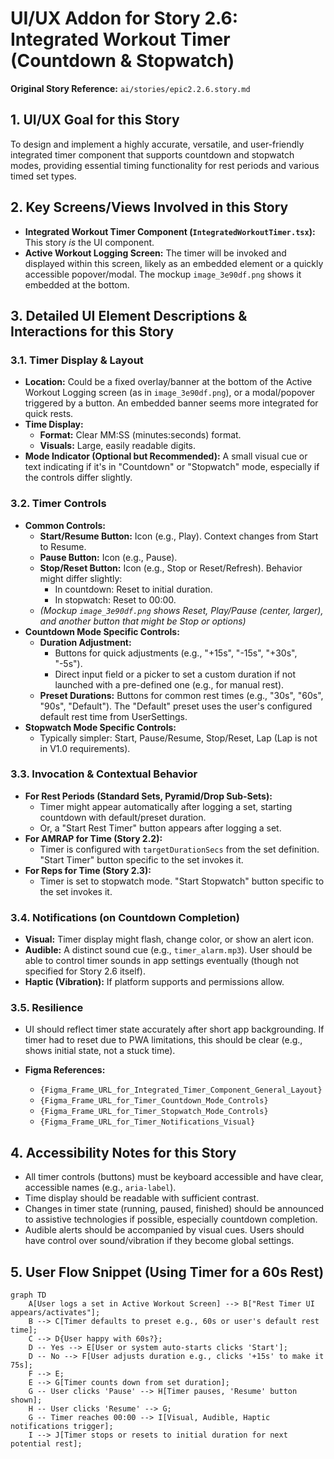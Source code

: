 # UI/UX Addon for Story 2.6: Integrated Workout Timer (Countdown & Stopwatch)

**Original Story Reference:** `ai/stories/epic2.2.6.story.md`

## 1. UI/UX Goal for this Story

To design and implement a highly accurate, versatile, and user-friendly integrated timer component that supports countdown and stopwatch modes, providing essential timing functionality for rest periods and various timed set types.

## 2. Key Screens/Views Involved in this Story

- **Integrated Workout Timer Component (`IntegratedWorkoutTimer.tsx`):** This story _is_ the UI component.
- **Active Workout Logging Screen:** The timer will be invoked and displayed within this screen, likely as an embedded element or a quickly accessible popover/modal. The mockup `image_3e90df.png` shows it embedded at the bottom.

## 3. Detailed UI Element Descriptions & Interactions for this Story

### 3.1. Timer Display & Layout

- **Location:** Could be a fixed overlay/banner at the bottom of the Active Workout Logging screen (as in `image_3e90df.png`), or a modal/popover triggered by a button. An embedded banner seems more integrated for quick rests.
- **Time Display:**
  - **Format:** Clear MM:SS (minutes:seconds) format.
  - **Visuals:** Large, easily readable digits.
- **Mode Indicator (Optional but Recommended):** A small visual cue or text indicating if it's in "Countdown" or "Stopwatch" mode, especially if the controls differ slightly.

### 3.2. Timer Controls

- **Common Controls:**
  - **Start/Resume Button:** Icon (e.g., Play). Context changes from Start to Resume.
  - **Pause Button:** Icon (e.g., Pause).
  - **Stop/Reset Button:** Icon (e.g., Stop or Reset/Refresh). Behavior might differ slightly:
    - In countdown: Reset to initial duration.
    - In stopwatch: Reset to 00:00.
  - _(Mockup `image_3e90df.png` shows Reset, Play/Pause (center, larger), and another button that might be Stop or options)_
- **Countdown Mode Specific Controls:**
  - **Duration Adjustment:**
    - Buttons for quick adjustments (e.g., "+15s", "-15s", "+30s", "-5s").
    - Direct input field or a picker to set a custom duration if not launched with a pre-defined one (e.g., for manual rest).
  - **Preset Durations:** Buttons for common rest times (e.g., "30s", "60s", "90s", "Default"). The "Default" preset uses the user's configured default rest time from UserSettings.
- **Stopwatch Mode Specific Controls:**
  - Typically simpler: Start, Pause/Resume, Stop/Reset, Lap (Lap is not in V1.0 requirements).

### 3.3. Invocation & Contextual Behavior

- **For Rest Periods (Standard Sets, Pyramid/Drop Sub-Sets):**
  - Timer might appear automatically after logging a set, starting countdown with default/preset duration.
  - Or, a "Start Rest Timer" button appears after logging a set.
- **For AMRAP for Time (Story 2.2):**
  - Timer is configured with `targetDurationSecs` from the set definition. "Start Timer" button specific to the set invokes it.
- **For Reps for Time (Story 2.3):**
  - Timer is set to stopwatch mode. "Start Stopwatch" button specific to the set invokes it.

### 3.4. Notifications (on Countdown Completion)

- **Visual:** Timer display might flash, change color, or show an alert icon.
- **Audible:** A distinct sound cue (e.g., `timer_alarm.mp3`). User should be able to control timer sounds in app settings eventually (though not specified for Story 2.6 itself).
- **Haptic (Vibration):** If platform supports and permissions allow.

### 3.5. Resilience

- UI should reflect timer state accurately after short app backgrounding. If timer had to reset due to PWA limitations, this should be clear (e.g., shows initial state, not a stuck time).

- **Figma References:**
  - `{Figma_Frame_URL_for_Integrated_Timer_Component_General_Layout}`
  - `{Figma_Frame_URL_for_Timer_Countdown_Mode_Controls}`
  - `{Figma_Frame_URL_for_Timer_Stopwatch_Mode_Controls}`
  - `{Figma_Frame_URL_for_Timer_Notifications_Visual}`

## 4. Accessibility Notes for this Story

- All timer controls (buttons) must be keyboard accessible and have clear, accessible names (e.g., `aria-label`).
- Time display should be readable with sufficient contrast.
- Changes in timer state (running, paused, finished) should be announced to assistive technologies if possible, especially countdown completion.
- Audible alerts should be accompanied by visual cues. Users should have control over sound/vibration if they become global settings.

## 5. User Flow Snippet (Using Timer for a 60s Rest)

```mermaid
graph TD
    A[User logs a set in Active Workout Screen] --> B["Rest Timer UI appears/activates"];
    B --> C[Timer defaults to preset e.g., 60s or user's default rest time];
    C --> D{User happy with 60s?};
    D -- Yes --> E[User or system auto-starts clicks 'Start'];
    D -- No --> F[User adjusts duration e.g., clicks '+15s' to make it 75s];
    F --> E;
    E --> G[Timer counts down from set duration];
    G -- User clicks 'Pause' --> H[Timer pauses, 'Resume' button shown];
    H -- User clicks 'Resume' --> G;
    G -- Timer reaches 00:00 --> I[Visual, Audible, Haptic notifications trigger];
    I --> J[Timer stops or resets to initial duration for next potential rest];
```
